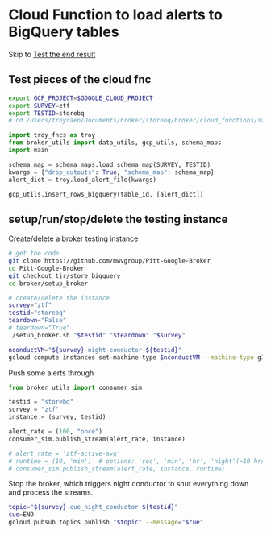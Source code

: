# Cloud Function to load alerts to BigQuery tables

Skip to [Test the end result](#test-the-end-result)

## Test pieces of the cloud fnc

```bash
export GCP_PROJECT=$GOOGLE_CLOUD_PROJECT
export SURVEY=ztf
export TESTID=storebq
# cd /Users/troyraen/Documents/broker/storebq/broker/cloud_functions/store_BigQuery
```

```python
import troy_fncs as troy
from broker_utils import data_utils, gcp_utils, schema_maps
import main

schema_map = schema_maps.load_schema_map(SURVEY, TESTID)
kwargs = {"drop_cutouts": True, "schema_map": schema_map}
alert_dict = troy.load_alert_file(kwargs)

gcp_utils.insert_rows_bigquery(table_id, [alert_dict])
```

## setup/run/stop/delete the testing instance

Create/delete a broker testing instance

```bash
# get the code
git clone https://github.com/mwvgroup/Pitt-Google-Broker
cd Pitt-Google-Broker
git checkout tjr/store_bigquery
cd broker/setup_broker

# create/delete the instance
survey="ztf"
testid="storebq"
teardown="False"
# teardown="True"
./setup_broker.sh "$testid" "$teardown" "$survey"

nconductVM="${survey}-night-conductor-${testid}"
gcloud compute instances set-machine-type $nconductVM --machine-type g1-small
```

<!-- Start the broker
```bash
topic="${survey}-cue_night_conductor-${testid}"
cue=START
attr=KAFKA_TOPIC=NONE
# attr=topic_date=20210820
gcloud pubsub topics publish "$topic" --message="$cue" --attribute="$attr"
``` -->

Push some alerts through

```python
from broker_utils import consumer_sim

testid = "storebq"
survey = "ztf"
instance = (survey, testid)

alert_rate = (100, "once")
consumer_sim.publish_stream(alert_rate, instance)

# alert_rate = 'ztf-active-avg'
# runtime = (10, 'min')  # options: 'sec', 'min', 'hr', 'night'(=10 hrs)
# consumer_sim.publish_stream(alert_rate, instance, runtime)
```

Stop the broker, which triggers night conductor to shut everything down and process the
streams.

```bash
topic="${survey}-cue_night_conductor-${testid}"
cue=END
gcloud pubsub topics publish "$topic" --message="$cue"
```

<!--

## Test the end result

```python
import os

project_id = os.getenv('GOOGLE_CLOUD_PROJECT')
survey = 'ztf'
testid = 'storebq'
dataset = f'{survey}_alerts_{testid}'

table = 'alerts'
query = f'SELECT * FROM `{project_id}.{dataset}.{table}` LIMIT 100'
query_job = gcp_utils.query_bigquery(query)
alerts_df = query_job.to_dataframe()

table = 'DIASource'
query = f'SELECT * FROM `{project_id}.{dataset}.{table}` LIMIT 100'
dia_df = gcp_utils.query_bigquery(query)

for table in tables:
    query = (
            f'SELECT * '
            f'FROM `{project_id}.{dataset}.{table}` '
            f'WHERE objectId={objectId} '
        )
    df = gcp_utils.query_bigquery(query)
``` -->
